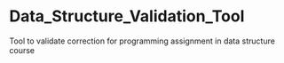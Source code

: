 # Data_Structure_Validation_Tool
Tool to validate correction for programming assignment in data structure course 
